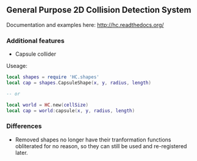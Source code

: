 ## General Purpose 2D Collision Detection System

Documentation and examples here: http://hc.readthedocs.org/

### Additional features

- Capsule collider

Useage:
```lua
local shapes = require 'HC.shapes'
local cap = shapes.CapsuleShape(x, y, radius, length)

-- or

local world = HC.new(cellSize)
local cap = world:capsule(x, y, radius, length)

```

### Differences

- Removed shapes no longer have their tranformation functions obliterated for no reason, so they can still be used and re-registered later.
